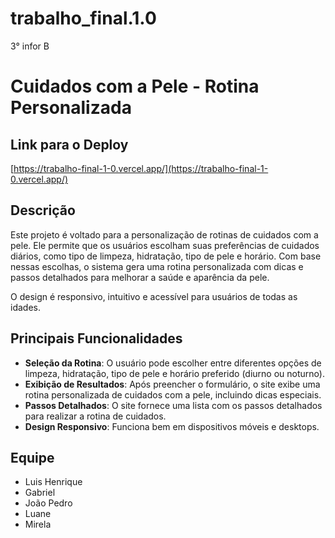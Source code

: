 # trabalho_final.1.0
3° infor B

# Cuidados com a Pele - Rotina Personalizada

## Link para o Deploy
[https://trabalho-final-1-0.vercel.app/](https://trabalho-final-1-0.vercel.app/)

## Descrição
Este projeto é voltado para a personalização de rotinas de cuidados com a pele. Ele permite que os usuários escolham suas preferências de cuidados diários, como tipo de limpeza, hidratação, tipo de pele e horário. Com base nessas escolhas, o sistema gera uma rotina personalizada com dicas e passos detalhados para melhorar a saúde e aparência da pele.

O design é responsivo, intuitivo e acessível para usuários de todas as idades.

## Principais Funcionalidades
- **Seleção da Rotina**: O usuário pode escolher entre diferentes opções de limpeza, hidratação, tipo de pele e horário preferido (diurno ou noturno).
- **Exibição de Resultados**: Após preencher o formulário, o site exibe uma rotina personalizada de cuidados com a pele, incluindo dicas especiais.
- **Passos Detalhados**: O site fornece uma lista com os passos detalhados para realizar a rotina de cuidados.
- **Design Responsivo**: Funciona bem em dispositivos móveis e desktops.

## Equipe
- Luis Henrique
- Gabriel
- João Pedro
- Luane
- Mirela